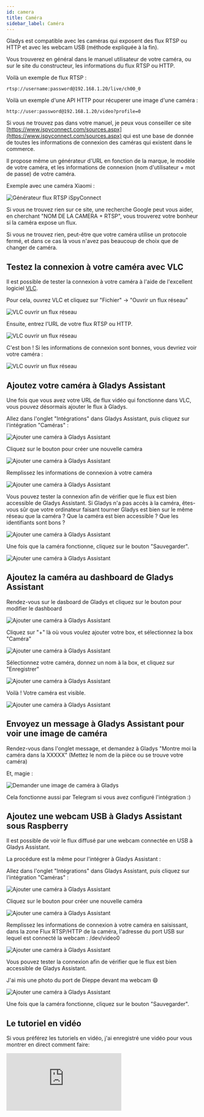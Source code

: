 ```yaml
---
id: camera
title: Caméra
sidebar_label: Caméra
---
```


Gladys est compatible avec les caméras qui exposent des flux RTSP ou HTTP et avec les webcam USB (méthode expliquée à la fin).

Vous trouverez en général dans le manuel utilisateur de votre caméra, ou sur le site du constructeur, les informations du flux RTSP ou HTTP.

Voilà un exemple de flux RTSP :

```
rtsp://username:password@192.168.1.20/live/ch00_0
```

Voilà un exemple d'une API HTTP pour récuperer une image d'une caméra :

```
http://user:password@192.168.1.20/video?profile=0
```

Si vous ne trouvez pas dans votre manuel, je peux vous conseiller ce site [https://www.ispyconnect.com/sources.aspx](https://www.ispyconnect.com/sources.aspx) qui est une base de donnée de toutes les informations de connexion des caméras qui existent dans le commerce.

Il propose même un générateur d'URL en fonction de la marque, le modèle de votre caméra, et les informations de connexion (nom d'utilisateur + mot de passe) de votre caméra.

Exemple avec une caméra Xiaomi :

![Générateur flux RTSP iSpyConnect](../../../../../static/img/docs/fr/configuration/camera/camera-ispy.jpg)

Si vous ne trouvez rien sur ce site, une recherche Google peut vous aider, en cherchant "NOM DE LA CAMERA + RTSP", vous trouverez votre bonheur si la caméra expose un flux.

Si vous ne trouvez rien, peut-être que votre caméra utilise un protocole fermé, et dans ce cas là vous n'avez pas beaucoup de choix que de changer de caméra.

## Testez la connexion à votre caméra avec VLC

Il est possible de tester la connexion à votre caméra à l'aide de l'excellent logiciel [VLC](https://www.videolan.org/vlc/index.fr.html).

Pour cela, ouvrez VLC et cliquez sur "Fichier" -> "Ouvrir un flux réseau"

![VLC ouvrir un flux réseau](../../../../../static/img/docs/fr/configuration/camera/camera-vlc-step-1.jpg)

Ensuite, entrez l'URL de votre flux RTSP ou HTTP.

![VLC ouvrir un flux réseau](../../../../../static/img/docs/fr/configuration/camera/camera-vlc-step-2.jpg)

C'est bon ! Si les informations de connexion sont bonnes, vous devriez voir votre caméra :

![VLC ouvrir un flux réseau](../../../../../static/img/docs/fr/configuration/camera/camera-vlc-step-3.jpg)

## Ajoutez votre caméra à Gladys Assistant

Une fois que vous avez votre URL de flux vidéo qui fonctionne dans VLC, vous pouvez désormais ajouter le flux à Gladys.

Allez dans l'onglet "Intégrations" dans Gladys Assistant, puis cliquez sur l'intégration "Caméras" :

![Ajouter une caméra à Gladys Assistant](../../../../../static/img/docs/fr/configuration/camera/camera-step-1.jpg)

Cliquez sur le bouton pour créer une nouvelle caméra

![Ajouter une caméra à Gladys Assistant](../../../../../static/img/docs/fr/configuration/camera/camera-step-2.jpg)

Remplissez les informations de connexion à votre caméra

![Ajouter une caméra à Gladys Assistant](../../../../../static/img/docs/fr/configuration/camera/camera-step-3.jpg)

Vous pouvez tester la connexion afin de vérifier que le flux est bien accessible de Gladys Assistant. Si Gladys n'a pas accès à la caméra, êtes-vous sûr que votre ordinateur faisant tourner Gladys est bien sur le même réseau que la caméra ? Que la caméra est bien accessible ? Que les identifiants sont bons ?

![Ajouter une caméra à Gladys Assistant](../../../../../static/img/docs/fr/configuration/camera/z_ajouter_webcam_usb_gladys_assistant_02-test.jpg)

Une fois que la caméra fonctionne, cliquez sur le bouton "Sauvegarder".

![Ajouter une caméra à Gladys Assistant](../../../../../static/img/docs/fr/configuration/camera/camera-step-4.jpg)

## Ajoutez la caméra au dashboard de Gladys Assistant

Rendez-vous sur le dasboard de Gladys et cliquez sur le bouton pour modifier le dashboard

![Ajouter une caméra à Gladys Assistant](../../../../../static/img/docs/fr/configuration/camera/camera-step-5.jpg)

Cliquez sur "+" là où vous voulez ajouter votre box, et sélectionnez la box "Caméra"

![Ajouter une caméra à Gladys Assistant](../../../../../static/img/docs/fr/configuration/camera/camera-step-6.jpg)

Sélectionnez votre caméra, donnez un nom à la box, et cliquez sur "Enregistrer"

![Ajouter une caméra à Gladys Assistant](../../../../../static/img/docs/fr/configuration/camera/camera-step-7.jpg)

Voilà ! Votre caméra est visible.

![Ajouter une caméra à Gladys Assistant](../../../../../static/img/docs/fr/configuration/camera/camera-step-8.jpg)

## Envoyez un message à Gladys Assistant pour voir une image de caméra

Rendez-vous dans l'onglet message, et demandez à Gladys "Montre moi la caméra dans la XXXXX" (Mettez le nom de la pièce ou se trouve votre caméra)

Et, magie :

![Demander une image de caméra à Gladys](../../../../../static/img/docs/fr/configuration/camera/chat-camera-fr.jpg)

Cela fonctionne aussi par Telegram si vous avez configuré l'intégration :)

## Ajoutez une webcam USB à Gladys Assistant sous Raspberry

Il est possible de voir le flux diffusé par une webcam connectée en USB à Gladys Assistant.

La procédure est la même pour l'intégrer à Gladys Assistant :

Allez dans l'onglet "Intégrations" dans Gladys Assistant, puis cliquez sur l'intégration "Caméras" :

![Ajouter une caméra à Gladys Assistant](../../../../../static/img/docs/fr/configuration/camera/camera-step-1.jpg)

Cliquez sur le bouton pour créer une nouvelle caméra

![Ajouter une caméra à Gladys Assistant](../../../../../static/img/docs/fr/configuration/camera/camera-step-2.jpg)

Remplissez les informations de connexion à votre caméra en saisissant, dans la zone Flux RTSP/HTTP de la caméra, l'adresse du port USB sur lequel est connecté la webcam : /dev/video0

![Ajouter une caméra à Gladys Assistant](../../../../../static/img/docs/fr/configuration/camera/z_ajouter_webcam_usb_gladys_assistant_01-config.jpg)

Vous pouvez tester la connexion afin de vérifier que le flux est bien accessible de Gladys Assistant.

J'ai mis une photo du port de Dieppe devant ma webcam 😄

![Ajouter une caméra à Gladys Assistant](../../../../../static/img/docs/fr/configuration/camera/z_ajouter_webcam_usb_gladys_assistant_02-test.jpg)

Une fois que la caméra fonctionne, cliquez sur le bouton "Sauvegarder".

## Le tutoriel en vidéo

Si vous préférez les tutoriels en vidéo, j'ai enregistré une vidéo pour vous montrer en direct comment faire:

<div class="youtubeVideoContainerInBlog">
    <iframe src="https://www.youtube.com/embed/sCFoiqwSIq0" title="YouTube video player" frameborder="0" allow="accelerometer; autoplay; clipboard-write; encrypted-media; gyroscope; picture-in-picture" allowfullscreen></iframe>
</div>
